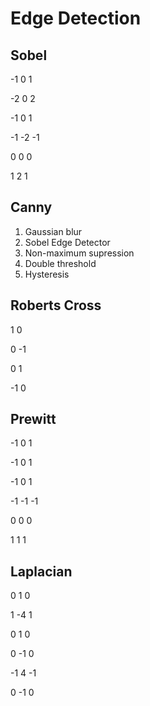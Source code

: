 # Edge Detection

## Sobel
 -1  0  1
 
 -2  0  2
 
 -1  0  1

 -1 -2 -1
 
  0  0  0
  
  1  2  1
  
## Canny
1. Gaussian blur
2. Sobel Edge Detector
3. Non-maximum supression
4. Double threshold
5. Hysteresis


## Roberts Cross
  1   0
  
  0  -1

  0   1
  
 -1   0

## Prewitt
 -1  0  1
 
 -1  0  1
 
 -1  0  1

 -1 -1 -1
 
  0  0  0
  
  1  1  1
 
## Laplacian
  0  1  0
  
  1 -4  1
  
  0  1  0

  0 -1  0
  
 -1  4 -1
 
  0 -1  0




